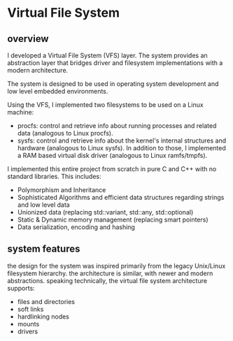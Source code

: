 # Virtual File System

## overview


I developed a Virtual File System (VFS) layer. The system provides an abstraction layer that bridges driver and filesystem implementations with a modern architecture.

The system is designed to be used in operating system development and low level embedded environments.

Using the VFS, I implemented two filesystems to be used on a Linux machine:
* procfs: control and retrieve info about running processes and related data (analogous to Linux procfs).
* sysfs: control and retrieve info about the kernel's internal structures and hardware (analogous to Linux sysfs). In addition to those, I implemented a RAM based virtual disk driver (analogous to Linux ramfs/tmpfs).

I implemented this entire project from scratch in pure C and C++ with no standard libraries. This includes:
* Polymorphism and Inheritance
* Sophisticated Algorithms and efficient data structures regarding strings and low level data
* Unionized data (replacing std::variant, std::any, std::optional)
* Static & Dynamic memory management (replacing smart pointers)
* Data serialization, encoding and hashing

## system features

the design for the system was inspired primarily from the legacy Unix/Linux filesystem hierarchy. the architecture is similar, with newer and modern abstractions.
speaking technically, the virtual file system architecture supports:
* files and directories
* soft links
* hardlinking nodes
* mounts
* drivers
